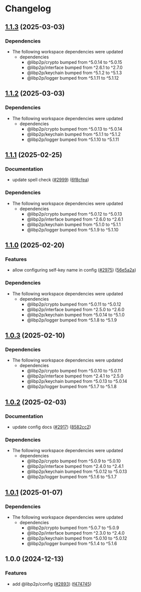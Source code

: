 # Changelog

## [1.1.3](https://github.com/libp2p/js-libp2p/compare/config-v1.1.2...config-v1.1.3) (2025-03-03)


### Dependencies

* The following workspace dependencies were updated
  * dependencies
    * @libp2p/crypto bumped from ^5.0.14 to ^5.0.15
    * @libp2p/interface bumped from ^2.6.1 to ^2.7.0
    * @libp2p/keychain bumped from ^5.1.2 to ^5.1.3
    * @libp2p/logger bumped from ^5.1.11 to ^5.1.12

## [1.1.2](https://github.com/libp2p/js-libp2p/compare/config-v1.1.1...config-v1.1.2) (2025-03-03)


### Dependencies

* The following workspace dependencies were updated
  * dependencies
    * @libp2p/crypto bumped from ^5.0.13 to ^5.0.14
    * @libp2p/keychain bumped from ^5.1.1 to ^5.1.2
    * @libp2p/logger bumped from ^5.1.10 to ^5.1.11

## [1.1.1](https://github.com/libp2p/js-libp2p/compare/config-v1.1.0...config-v1.1.1) (2025-02-25)


### Documentation

* update spell check ([#2999](https://github.com/libp2p/js-libp2p/issues/2999)) ([6f8cfea](https://github.com/libp2p/js-libp2p/commit/6f8cfeafb2f6ddc231a85ca369fb33cf759940f7))


### Dependencies

* The following workspace dependencies were updated
  * dependencies
    * @libp2p/crypto bumped from ^5.0.12 to ^5.0.13
    * @libp2p/interface bumped from ^2.6.0 to ^2.6.1
    * @libp2p/keychain bumped from ^5.1.0 to ^5.1.1
    * @libp2p/logger bumped from ^5.1.9 to ^5.1.10

## [1.1.0](https://github.com/libp2p/js-libp2p/compare/config-v1.0.3...config-v1.1.0) (2025-02-20)


### Features

* allow configuring self-key name in config ([#2975](https://github.com/libp2p/js-libp2p/issues/2975)) ([56e5a2a](https://github.com/libp2p/js-libp2p/commit/56e5a2a87f2218d5c4d5b84f3941741a176b0cd7))


### Dependencies

* The following workspace dependencies were updated
  * dependencies
    * @libp2p/crypto bumped from ^5.0.11 to ^5.0.12
    * @libp2p/interface bumped from ^2.5.0 to ^2.6.0
    * @libp2p/keychain bumped from ^5.0.14 to ^5.1.0
    * @libp2p/logger bumped from ^5.1.8 to ^5.1.9

## [1.0.3](https://github.com/libp2p/js-libp2p/compare/config-v1.0.2...config-v1.0.3) (2025-02-10)


### Dependencies

* The following workspace dependencies were updated
  * dependencies
    * @libp2p/crypto bumped from ^5.0.10 to ^5.0.11
    * @libp2p/interface bumped from ^2.4.1 to ^2.5.0
    * @libp2p/keychain bumped from ^5.0.13 to ^5.0.14
    * @libp2p/logger bumped from ^5.1.7 to ^5.1.8

## [1.0.2](https://github.com/libp2p/js-libp2p/compare/config-v1.0.1...config-v1.0.2) (2025-02-03)


### Documentation

* update config docs ([#2917](https://github.com/libp2p/js-libp2p/issues/2917)) ([8582cc2](https://github.com/libp2p/js-libp2p/commit/8582cc24965b8636e466a259ed9f65a23e511ec6))


### Dependencies

* The following workspace dependencies were updated
  * dependencies
    * @libp2p/crypto bumped from ^5.0.9 to ^5.0.10
    * @libp2p/interface bumped from ^2.4.0 to ^2.4.1
    * @libp2p/keychain bumped from ^5.0.12 to ^5.0.13
    * @libp2p/logger bumped from ^5.1.6 to ^5.1.7

## [1.0.1](https://github.com/libp2p/js-libp2p/compare/config-v1.0.0...config-v1.0.1) (2025-01-07)


### Dependencies

* The following workspace dependencies were updated
  * dependencies
    * @libp2p/crypto bumped from ^5.0.7 to ^5.0.9
    * @libp2p/interface bumped from ^2.3.0 to ^2.4.0
    * @libp2p/keychain bumped from ^5.0.10 to ^5.0.12
    * @libp2p/logger bumped from ^5.1.4 to ^5.1.6

## 1.0.0 (2024-12-13)


### Features

* add @libp2p/config ([#2893](https://github.com/libp2p/js-libp2p/issues/2893)) ([f474745](https://github.com/libp2p/js-libp2p/commit/f4747450f1025df1dc31970355ceed2154c5b835))
